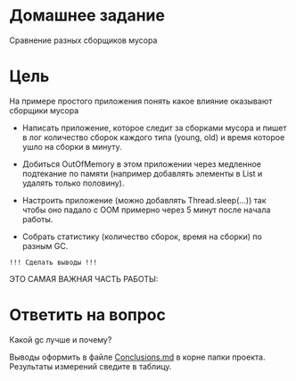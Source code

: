 
# Домашнее задание
Сравнение разных сборщиков мусора
# Цель
На примере простого приложения понять какое влияние оказывают сборщики мусора

* Написать приложение, которое следит за сборками мусора и пишет в лог количество сборок каждого типа
(young, old) и время которое ушло на сборки в минуту.

* Добиться OutOfMemory в этом приложении через медленное подтекание по памяти
(например добавлять элементы в List и удалять только половину).

* Настроить приложение (можно добавлять Thread.sleep(...)) так чтобы оно падало
с OOM примерно через 5 минут после начала работы.

* Собрать статистику (количество сборок, время на сборки) по разным GC.

```
!!! Сделать выводы !!!
```

ЭТО САМАЯ ВАЖНАЯ ЧАСТЬ РАБОТЫ:

# Ответить на вопрос

Какой gc лучше и почему?


Выводы оформить в файле [Сonclusions.md](Conclusion.md) в корне папки проекта.
Результаты измерений сведите в таблицу.
